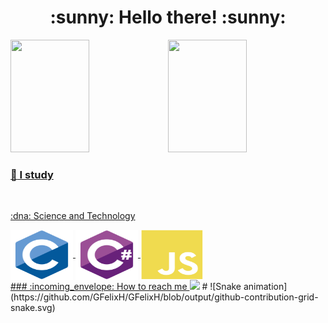 <h1 align="center"> :sunny: Hello there! :sunny: </h1>  

<a href="https://github.com/GFelixH">
 <!---->
 <div>
  <img width="50%" height="180em" src="https://github-readme-stats.vercel.app/api?username=GFelixH&count_private=true&show_icons=true&theme=highcontrast"/><img  height="180em" width="50%" src="https://github-readme-stats.vercel.app/api/top-langs/?username=anuraghazra&layout=compact&langs_count=4&theme=highcontrast&hide=GLSL,shell"/>
</div>
<!---->

### :dolphin: I study 
<div style="display: inline_block"><br>
<p>:dna:  Science and Technology</p> 
  <img align="center" alt="C" height="80" width="100" src="https://raw.githubusercontent.com/devicons/devicon/master/icons/c/c-original.svg">
  <!-- <img align="center" alt="Cpp" height="80" width="100" src="https://github.com/devicons/devicon/blob/master/icons/cplusplus/cplusplus-original.svg"> -->
  <img align="center" alt="Csharp" height="80" width="100" src="https://raw.githubusercontent.com/devicons/devicon/master/icons/csharp/csharp-original.svg">
  <img align="center" alt="Js" height="80" width="100" src="https://raw.githubusercontent.com/devicons/devicon/master/icons/javascript/javascript-plain.svg">
 <!-- <img align="center" alt="Js" height="80" width="100" src="https://github.com/devicons/devicon/blob/master/icons/typescript/typescript-original.svg">-->
  
</div>
<!---->
### :incoming_envelope: How to reach me  
<a href="https://www.linkedin.com/in/gabriel-f-622194245/" target="_blank"> <img src="https://img.shields.io/badge/LinkedIn-0077B5?style=for-the-badge&logo=linkedin&logoColor=white"></a>
<!---->
#
 ![Snake animation](https://github.com/GFelixH/GFelixH/blob/output/github-contribution-grid-snake.svg)
